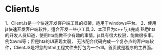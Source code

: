 ClientJs
========
1、ClientJs是一个快速开发客户端工具的框架，适用于windows平台。
2、使用js快速开发客户端软件，适合开发一些小工具
3、本项目为c++与js完成
熟悉hta的开发人员知道，使用hta能做不少有趣的事情，js具有很大权限，能做很多事。例如wmi等；但是hta的UI表现太弱，
无法配合代码完成一个复杂点的客户端软件，ClientJS是将您的html工程文件夹打包为一个dll。首页就是程序的主界面。
